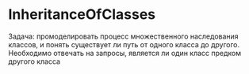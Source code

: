 # InheritanceOfClasses
Задача: промоделировать процесс множественного наследования классов, и понять существует ли путь от одного класса до другого. Hеобходимо отвечать на запросы, является ли один класс предком другого класса
